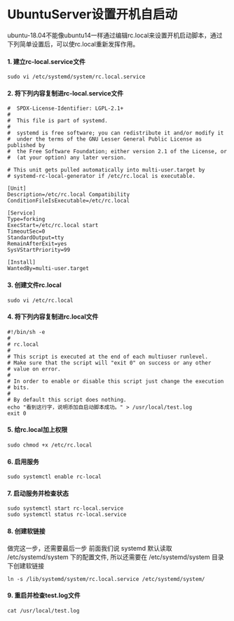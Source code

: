 # UbuntuServer设置开机自启动

ubuntu-18.04不能像ubuntu14一样通过编辑rc.local来设置开机启动脚本，通过下列简单设置后，可以使rc.local重新发挥作用。

#### 1. 建立rc-local.service文件

```
sudo vi /etc/systemd/system/rc.local.service
```

#### 2. 将下列内容复制进rc-local.service文件

```
#  SPDX-License-Identifier: LGPL-2.1+
# 
#  This file is part of systemd.
#
#  systemd is free software; you can redistribute it and/or modify it
#  under the terms of the GNU Lesser General Public License as published by
#  the Free Software Foundation; either version 2.1 of the License, or
#  (at your option) any later version.

# This unit gets pulled automatically into multi-user.target by
# systemd-rc-local-generator if /etc/rc.local is executable.

[Unit]
Description=/etc/rc.local Compatibility
ConditionFileIsExecutable=/etc/rc.local

[Service]
Type=forking
ExecStart=/etc/rc.local start
TimeoutSec=0
StandardOutput=tty
RemainAfterExit=yes
SysVStartPriority=99

[Install]
WantedBy=multi-user.target
```

#### 3. 创建文件rc.local

```
sudo vi /etc/rc.local
```

#### 4. 将下列内容复制进rc.local文件

```
#!/bin/sh -e
#
# rc.local
#
# This script is executed at the end of each multiuser runlevel.
# Make sure that the script will "exit 0" on success or any other
# value on error.
#
# In order to enable or disable this script just change the execution
# bits.
#
# By default this script does nothing.
echo "看到这行字，说明添加自启动脚本成功。" > /usr/local/test.log
exit 0
```

#### 5. 给rc.local加上权限

```
sudo chmod +x /etc/rc.local
```

#### 6. 启用服务

```
sudo systemctl enable rc-local
```

#### 7. 启动服务并检查状态

```
sudo systemctl start rc-local.service
sudo systemctl status rc-local.service
```

#### 8. 创建软链接

做完这一步，还需要最后一步 前面我们说 systemd 默认读取 /etc/systemd/system 下的配置文件, 所以还需要在 /etc/systemd/system 目录下创建软链接

```
ln -s /lib/systemd/system/rc.local.service /etc/systemd/system/
```

#### 9. 重启并检查test.log文件

```
cat /usr/local/test.log
```



